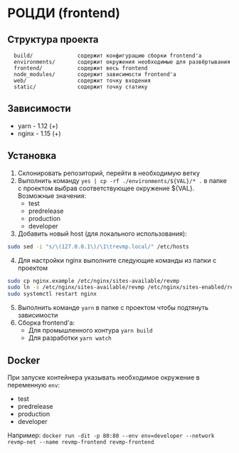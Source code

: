 # РОЦДИ (frontend)

Структура проекта
-----------------

      build/              содержит конфигурацию сборки frontend'а
      environments/       содержит окружения необходимые для развёртывания
      frontend/           содержит весь frontend
      node_modules/       содержит зависимости frontend'а
      web/                содержит точку входения
      static/             содержит точку статику
      
Зависимости
-----------

- yarn - 1.12 (+)
- nginx - 1.15 (+)

Установка
---------

1. Склонировать репозиторий, перейти в необходимую ветку
2. Выполнить команду `yes | cp -rf ./environments/${VAL}/* .` в папке с проектом выбрав соответствующее окружение
${VAL}. Возможные значения:
    * test
    * predrelease
    * production
    * developer
3. Добавить новый host (для локального использования):
```bash
sudo sed -i "s/\(127.0.0.1\)/\1\trevmp.local/" /etc/hosts
```

4. Для настройки nginx выполните следующие команды из папки с проектом
```bash
sudo cp nginx.example /etc/nginx/sites-available/revmp
sudo ln -s /etc/nginx/sites-available/revmp /etc/nginx/sites-enabled/revmp
sudo systemctl restart nginx
```

5. Выполнить командe `yarn` в папке с проектом чтобы подтянуть зависимости
6. Сборка frontend'а:
    * Для промышленного контура `yarn build`
    * Для разработки `yarn watch`

Docker
------

При запуске контейнера указывать необходимое окружение в переменную `env`:
* test
* predrelease
* production
* developer

Например:
`docker run -dit -p 80:80 --env env=developer --network revmp-net --name revmp-frontend revmp-frontend`
